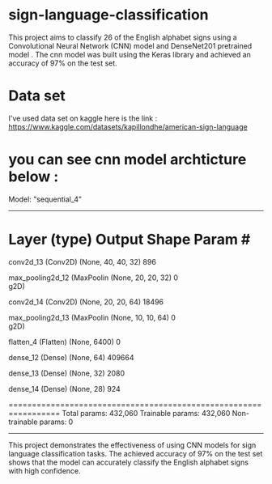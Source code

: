 # sign-language-classification
This project aims to classify 26 of the English alphabet signs using a Convolutional Neural Network (CNN) model and DenseNet201 pretrained model .
The cnn model was built using the Keras library and achieved an accuracy of 97% on the test set.

# Data set 
I've used data set on kaggle 
here is the link : https://www.kaggle.com/datasets/kapillondhe/american-sign-language

# you can see cnn model archticture below : 
Model: "sequential_4"
_________________________________________________________________
 Layer (type)                Output Shape              Param #   
=================================================================
 conv2d_13 (Conv2D)          (None, 40, 40, 32)        896       
                                                                 
 max_pooling2d_12 (MaxPoolin  (None, 20, 20, 32)       0         
 g2D)                                                            
                                                                 
 conv2d_14 (Conv2D)          (None, 20, 20, 64)        18496     
                                                                 
 max_pooling2d_13 (MaxPoolin  (None, 10, 10, 64)       0         
 g2D)                                                            
                                                                 
 flatten_4 (Flatten)         (None, 6400)              0         
                                                                 
 dense_12 (Dense)            (None, 64)                409664    
                                                                 
 dense_13 (Dense)            (None, 32)                2080      
                                                                 
 dense_14 (Dense)            (None, 28)                924       
                                                                 
=================================================================
Total params: 432,060
Trainable params: 432,060
Non-trainable params: 0
_________________________________________________________________




This project demonstrates the effectiveness of using CNN models for sign language classification tasks.
The achieved accuracy of 97% on the test set shows that the model can accurately classify the English alphabet signs with high confidence.

